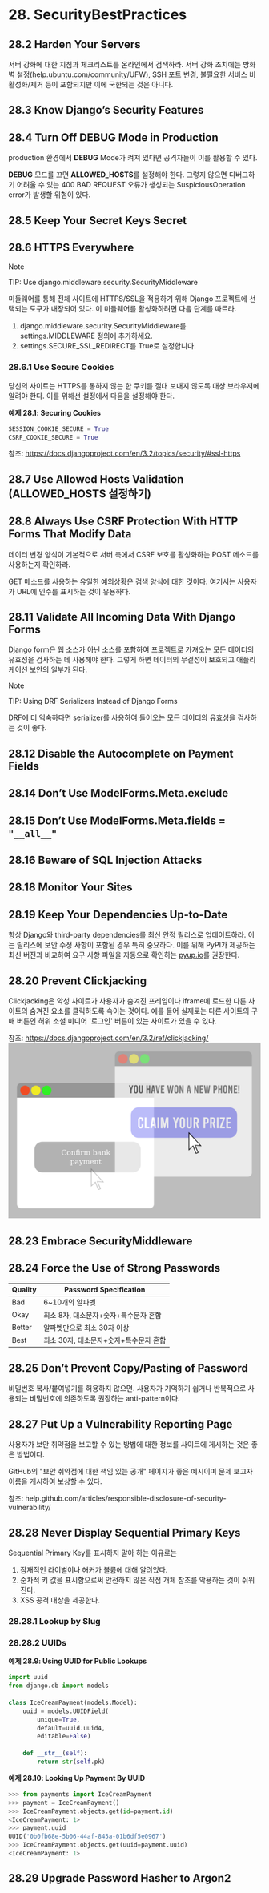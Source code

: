 # 28. SecurityBestPractices

## 28.2 Harden Your Servers

서버 강화에 대한 지침과 체크리스트를 온라인에서 검색하라. 서버 강화 조치에는 방화벽 설정(help.ubuntu.com/community/UFW), SSH 포트 변경, 불필요한 서비스 비활성화/제거 등이 포함되지만 이에 국한되는 것은 아니다.

## 28.3 Know Django’s Security Features

## 28.4 Turn Off DEBUG Mode in Production

production 환경에서 **DEBUG** Mode가 켜져 있다면 공격자들이 이를 활용할 수 있다.

**DEBUG** 모드를 끄면 **ALLOWED_HOSTS**를 설정해야 한다. 그렇지 않으면 디버그하기 어려울 수 있는 400 BAD REQUEST 오류가 생성되는 SuspiciousOperation error가 발생할 위험이 있다.

## 28.5 Keep Your Secret Keys Secret
## 28.6 HTTPS Everywhere

> [!NOTE]
> TIP: Use django.middleware.security.SecurityMiddleware
>
> 미들웨어를 통해 전체 사이트에 HTTPS/SSL을 적용하기 위해 Django 프로젝트에 선택되는 도구가 내장되어 있다. 이 미들웨어를 활성화하려면 다음 단계를 따르라.
> 1. django.middleware.security.SecurityMiddleware를 settings.MIDDLEWARE 정의에 추가하세요.
> 2. settings.SECURE_SSL_REDIRECT를 True로 설정합니다.

### 28.6.1 Use Secure Cookies

당신의 사이트는 HTTPS를 통하지 않는 한 쿠키를 절대 보내지 않도록 대상 브라우저에 알려야 한다. 이를 위해선 설정에서 다음을 설정해야 한다.

**예제 28.1: Securing Cookies**

```python
SESSION_COOKIE_SECURE = True
CSRF_COOKIE_SECURE = True
```
참조: https://docs.djangoproject.com/en/3.2/topics/security/#ssl-https

## 28.7 Use Allowed Hosts Validation (ALLOWED_HOSTS 설정하기)

## 28.8 Always Use CSRF Protection With HTTP Forms That Modify Data

데이터 변경 양식이 기본적으로 서버 측에서 CSRF 보호를 활성화하는 POST 메소드를 사용하는지 확인하라.

GET 메소드를 사용하는 유일한 예외상황은 검색 양식에 대한 것이다. 여기서는 사용자가 URL에 인수를 표시하는 것이 유용하다.

## 28.11 Validate All Incoming Data With Django Forms

Django form은 웹 소스가 아닌 소스를 포함하여 프로젝트로 가져오는 모든 데이터의 유효성을 검사하는 데 사용해야 한다. 그렇게 하면 데이터의 무결성이 보호되고 애플리케이션 보안의 일부가 된다.

> [!NOTE]
> TIP: Using DRF Serializers Instead of Django Forms
> 
> DRF에 더 익숙하다면 serializer를 사용하여 들어오는 모든 데이터의 유효성을 검사하는 것이 좋다.

## 28.12 Disable the Autocomplete on Payment Fields

## 28.14 Don’t Use ModelForms.Meta.exclude

## 28.15 Don’t Use ModelForms.Meta.fields = ```"__all__"```

## 28.16 Beware of SQL Injection Attacks

## 28.18 Monitor Your Sites

## 28.19 Keep Your Dependencies Up-to-Date

항상 Django와 third-party dependencies를 최신 안정 릴리스로 업데이트하라. 이는 릴리스에 보안 수정 사항이 포함된 경우 특히 중요하다. 이를 위해 PyPI가 제공하는 최신 버전과 비교하여 요구 사항 파일을 자동으로 확인하는 [pyup.io](https://safetycli.com/?utm_source=pyupio&utm_medium=redirect&utm_campaign=pyup_rd&utm_id=0817&utm_content=marketing)를 권장한다.

## 28.20 Prevent Clickjacking

Clickjacking은 악성 사이트가 사용자가 숨겨진 프레임이나 iframe에 로드한 다른 사이트의 숨겨진 요소를 클릭하도록 속이는 것이다. 예를 들어 실제로는 다른 사이트의 구매 버튼인 허위 소셜 미디어 '로그인' 버튼이 있는 사이트가 있을 수 있다.

참조: https://docs.djangoproject.com/en/3.2/ref/clickjacking/
![Clickjacking](image.png)

## 28.23 Embrace SecurityMiddleware
## 28.24 Force the Use of Strong Passwords

|Quality|Password Specification|
|--|--|
|Bad|6~10개의 알파벳|
|Okay|최소 8자, 대소문자+숫자+특수문자 혼합|
|Better|알파벳만으로 최소 30자 이상|
|Best|최소 30자, 대소문자+숫자+특수문자 혼합|
## 28.25 Don’t Prevent Copy/Pasting of Password

비밀번호 복사/붙여넣기를 허용하지 않으면. 사용자가 기억하기 쉽거나 반복적으로 사용되는 비밀번호에 의존하도록 권장하는 anti-pattern이다.

## 28.27 Put Up a Vulnerability Reporting Page

사용자가 보안 취약점을 보고할 수 있는 방법에 대한 정보를 사이트에 게시하는 것은 좋은 방법이다.

GitHub의 "보안 취약점에 대한 책임 있는 공개" 페이지가 좋은 예시이며 문제 보고자 이름을 게시하여 보상할 수 있다.

참조: help.github.com/articles/responsible-disclosure-of-security-vulnerability/
## 28.28 Never Display Sequential Primary Keys

Sequential Primary Key를 표시하지 말아 하는 이유로는
1. 잠재적인 라이벌이나 해커가 볼륨에 대해 알려있다.
2. 순차적 키 값을 표시함으로써 안전하지 않은 직접 개체 참조를 악용하는 것이 쉬워진다.
3. XSS 공격 대상을 제공한다.

### 28.28.1 Lookup by Slug

### 28.28.2 UUIDs

**예제 28.9: Using UUID for Public Lookups**

```python
import uuid
from django.db import models

class IceCreamPayment(models.Model): 
    uuid = models.UUIDField(
        unique=True, 
        default=uuid.uuid4, 
        editable=False)

    def __str__(self): 
        return str(self.pk)
```

**예제 28.10: Looking Up Payment By UUID**
```python
>>> from payments import IceCreamPayment
>>> payment = IceCreamPayment()
>>> IceCreamPayment.objects.get(id=payment.id) 
<IceCreamPayment: 1>
>>> payment.uuid
UUID('0b0fb68e-5b06-44af-845a-01b6df5e0967')
>>> IceCreamPayment.objects.get(uuid=payment.uuid)
<IceCreamPayment: 1>
```
## 28.29 Upgrade Password Hasher to Argon2

